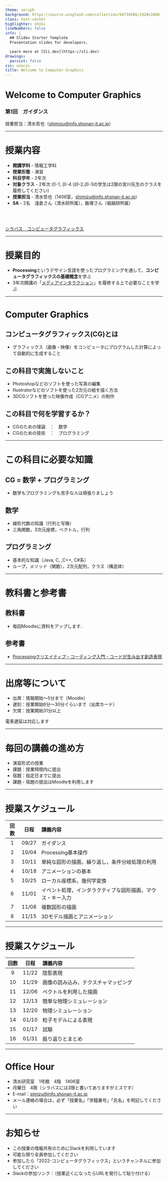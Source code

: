 ```yaml
---
theme: seriph
background: https://source.unsplash.com/collection/94734566/1920x1080
class: text-center
highlighter: shiki
lineNumbers: false
info: |
  ## Slidev Starter Template
  Presentation slides for developers.

  Learn more at [Sli.dev](https://sli.dev)
drawings:
  persist: false
css: unocss
title: Welcome to Computer Graphics
---
```


# Welcome to Computer Graphics

### 第1回　ガイダンス

授業担当：清水哲也（[shimizu@info.shonan-it.ac.jp](<mailto:shimizu@info.shonan-it.ac.jp>)）

<!--
The last comment block of each slide will be treated as slide notes. It will be visible and editable in Presenter Mode along with the slide. [Read more in the docs](https://sli.dev/guide/syntax.html#notes)
-->

---

# 授業内容

- **開講学科** - 情報工学科
- **授業形態** - 演習
- **科目学年** - 2年次
- **対象クラス** - 2年次 (I)-1, (I)-4 ((I)-2,(I)-3の学生は2限の宮川先生のクラスを履修してください)
- **授業担当** - 清水哲也（1406室，[shimizu@info.shonan-it.ac.jp](<mailto:shimizu@info.shonan-it.ac.jp>)）
- **SA** - 2名　淺倉さん（清水研所属），飯塚さん（堀越研所属）

<br>
<br>

[シラバス　コンピュータグラフィックス](https://syllabus.shonan-it.ac.jp/doc/73Q102A2.html)

<!--
You can have `style` tag in markdown to override the style for the current page.
Learn more: https://sli.dev/guide/syntax#embedded-styles
-->


---

# 授業目的

- **Processing**というデザイン言語を使ったプログラミングを通して，**コンピュータグラフィックスの基礎概念**を学ぶ
- 3年次開講の「[メディアインタラクション](https://syllabus.shonan-it.ac.jp/doc/73R041A3.html)」を履修する上で必要なことを学ぶ

---

# Computer Graphics

## コンピュータグラフィックス(CG)とは
- グラフィックス（画像・映像）をコンピュータにプログラムした計算によって自動的に生成すること

## この科目で実施しないこと
- Photoshopなどのソフトを使った写真の編集
- Illustratorなどのソフトを使った2次元の絵を描く方法
- 3DCGソフトを使った映像作成（CGアニメ）の制作

## この科目で何を学習するか？
- CGのための理論　：　数学
- CGのための技術　：　プログラミング

---

# この科目に必要な知識

## CG = 数学 + プログラミング
- 数学もプログラミングも苦手な人は頑張りましょう

## 数学
- 線形代数の知識（行列と写像）
- 三角関数，3次元座標，ベクトル，行列

## プログラミング
- 基本的な知識（Java, C, ,C++, C#系）
- ループ，メソッド（関数），2次元配列，クラス（構造体）

---

# 教科書と参考書

## 教科書
- 毎回Moodleに資料をアップします．

## 参考書
- [Processingクリエイティブ・コーディング入門 - コードが生み出す創造表現](https://gihyo.jp/book/2017/978-4-7741-8867-6)

---

# 出席等について

- 出席：情報開始〜5分まで（Moodle）
- 遅刻：授業開始6分〜30分ぐらいまで（出席カード）
- 欠席：授業開始31分以上

電車遅延は対応します

---

# 毎回の講義の進め方

- 演習形式の授業
- 課題：授業時間内に提出
- 宿題：指定日までに提出
- 課題・宿題の提出はMoodleを利用します

---

# 授業スケジュール

| 回数  | 日程  |                          講義内容                          |
| :---: | :---: | :--------------------------------------------------------- |
|   1   | 09/27 | ガイダンス                                                 |
|   2   | 10/04 | Processing基本操作                                         |
|   3   | 10/11 | 単純な図形の描画，繰り返し，条件分岐処理の利用             |
|   4   | 10/18 | アニメーションの基本                                       |
|   5   | 10/25 | ローカル座標系，幾何学変換                                 |
|   6   | 11/01 | イベント処理，インタラクティブな図形描画，マウス・キー入力 |
|   7   | 11/08 | 複数図形の描画                                             |
|   8   | 11/15 | 3Dモデル描画とアニメーション                               |

---

# 授業スケジュール

| 回数  | 日程  |               講義内容               |
| :---: | :---: | :----------------------------------- |
|   9   | 11/22 | 陰影表現                             |
|  10   | 11/29 | 画像の読み込み，テクスチャマッピング |
|  11   | 12/06 | ベクトルを利用した描画               |
|  12   | 12/13 | 簡単な物理シミュレーション           |
|  13   | 12/20 | 物理シミュレーション                 |
|  14   | 01/10 | 粒子モデルによる表現                 |
|  15   | 01/17 | 試験                                 |
|  16   | 01/31 | 振り返りとまとめ                     |

---

# Office Hour

- 清水研究室　1号館　4階　1406室
- 月曜日　4限（シラバスには3限と書いてありますがミスです）
- E-mail：simizu@info.shonan-it.ac.jp
- メール連絡の場合は，必ず「授業名」「学籍番号」「氏名」を明記してください

---

# お知らせ

- この授業の情報共有のためにSlackを利用しています
- 可能な限り全員参加してください
- 参加したら「2022-コンピュータグラフィックス」というチャンネルに参加してください
- Slackの参加リンク：（授業近くになったらURLを発行して貼り付ける）